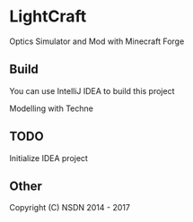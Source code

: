 # LightCraft
Optics Simulator and Mod with Minecraft Forge

## Build
You can use IntelliJ IDEA to build this project

Modelling with Techne

## TODO
Initialize IDEA project

## Other
Copyright (C) NSDN 2014 - 2017
